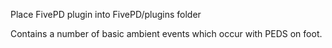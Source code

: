 Place FivePD plugin into FivePD/plugins folder 

Contains a number of basic ambient events which occur with PEDS on foot.
